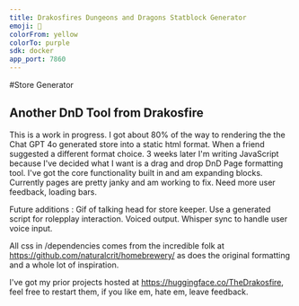 ```yaml
---
title: Drakosfires Dungeons and Dragons Statblock Generator
emoji: 🏪
colorFrom: yellow
colorTo: purple
sdk: docker
app_port: 7860
---
```


#Store Generator
## Another DnD Tool from Drakosfire

This is a work in progress. I got about 80% of the way to rendering the the Chat GPT 4o generated store into a static html format. 
When a friend suggested a different format choice. 3 weeks later I'm writing JavaScript because I've decided what I want is a drag and drop DnD Page formatting tool. 
I've got the core functionality built in and am expanding blocks.
Currently pages are pretty janky and am working to fix.
Need more user feedback, loading bars. 

Future additions :
Gif of talking head for store keeper. 
Use a generated script for rolepplay interaction. 
Voiced output.
Whisper sync to handle user voice input. 



All css in /dependencies comes from the incredible folk at https://github.com/naturalcrit/homebrewery/ as does the original formatting and a whole lot of inspiration. 

I've got my prior projects hosted at https://huggingface.co/TheDrakosfire, feel free to restart them, if you like em, hate em, leave feedback. 
